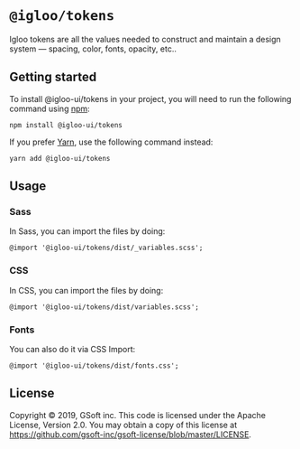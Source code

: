 # `@igloo/tokens`

Igloo tokens are all the values needed to construct and maintain a design system — spacing, color, fonts, opacity, etc..

## Getting started

To install @igloo-ui/tokens in your project, you will need to run the following command using [npm](https://www.npmjs.com/):

```
npm install @igloo-ui/tokens
```

If you prefer [Yarn](https://classic.yarnpkg.com/en/), use the following command instead:

```
yarn add @igloo-ui/tokens
```

## Usage

### Sass

In Sass, you can import the files by doing:

```
@import '@igloo-ui/tokens/dist/_variables.scss';
```

### CSS

In CSS, you can import the files by doing:

```
@import '@igloo-ui/tokens/dist/variables.scss';
```

### Fonts

You can also do it via CSS Import:

```
@import '@igloo-ui/tokens/dist/fonts.css';
```


## License

Copyright © 2019, GSoft inc. This code is licensed under the Apache License, Version 2.0. You may obtain a copy of this license at https://github.com/gsoft-inc/gsoft-license/blob/master/LICENSE.
